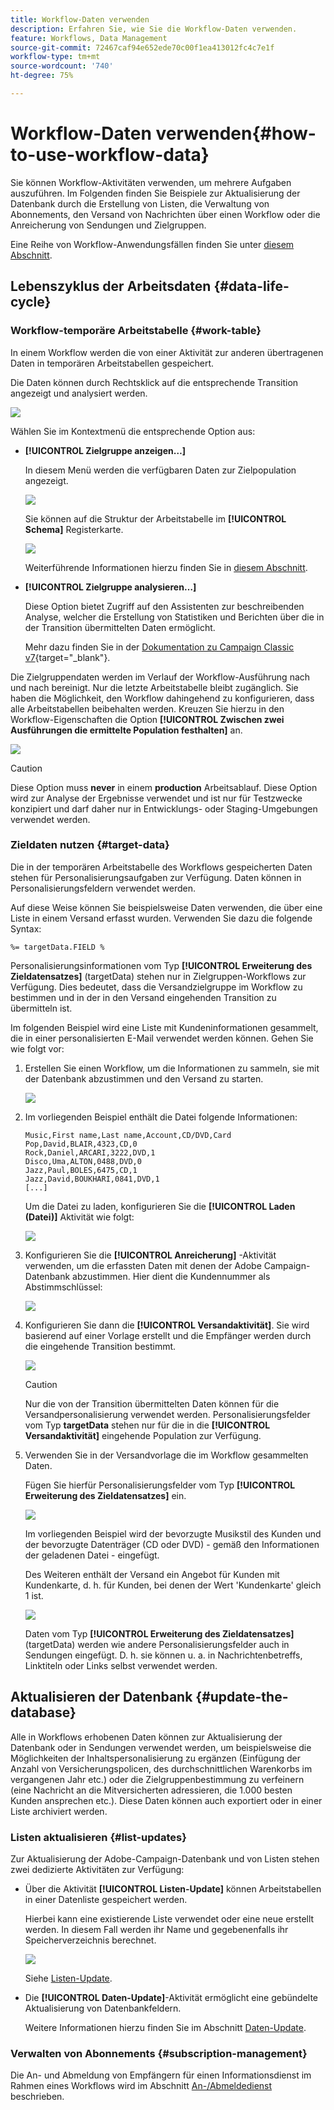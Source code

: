 ```yaml
---
title: Workflow-Daten verwenden
description: Erfahren Sie, wie Sie die Workflow-Daten verwenden.
feature: Workflows, Data Management
source-git-commit: 72467caf94e652ede70c00f1ea413012fc4c7e1f
workflow-type: tm+mt
source-wordcount: '740'
ht-degree: 75%

---
```


# Workflow-Daten verwenden{#how-to-use-workflow-data}

Sie können Workflow-Aktivitäten verwenden, um mehrere Aufgaben auszuführen. Im Folgenden finden Sie Beispiele zur Aktualisierung der Datenbank durch die Erstellung von Listen, die Verwaltung von Abonnements, den Versand von Nachrichten über einen Workflow oder die Anreicherung von Sendungen und Zielgruppen.

Eine Reihe von Workflow-Anwendungsfällen finden Sie unter [diesem Abschnitt](workflow-use-cases.md).

## Lebenszyklus der Arbeitsdaten {#data-life-cycle}

### Workflow-temporäre Arbeitstabelle {#work-table}

In einem Workflow werden die von einer Aktivität zur anderen übertragenen Daten in temporären Arbeitstabellen gespeichert.

Die Daten können durch Rechtsklick auf die entsprechende Transition angezeigt und analysiert werden.

![](assets/wf-right-click-analyze.png)

Wählen Sie im Kontextmenü die entsprechende Option aus:

* **[!UICONTROL Zielgruppe anzeigen…]**

   In diesem Menü werden die verfügbaren Daten zur Zielpopulation angezeigt.

   ![](assets/wf-right-click-display.png)

   Sie können auf die Struktur der Arbeitstabelle im **[!UICONTROL Schema]** Registerkarte.

   ![](assets/wf-right-click-schema.png)

   Weiterführende Informationen hierzu finden Sie in [diesem Abschnitt](monitor-workflow-execution.md#worktables-and-workflow-schema).

* **[!UICONTROL Zielgruppe analysieren…]**

   Diese Option bietet Zugriff auf den Assistenten zur beschreibenden Analyse, welcher die Erstellung von Statistiken und Berichten über die in der Transition übermittelten Daten ermöglicht.

   Mehr dazu finden Sie in der [Dokumentation zu Campaign Classic v7](https://experienceleague.adobe.com/docs/campaign-classic/using/reporting/analyzing-populations/about-descriptive-analysis.html?lang=de){target=&quot;_blank&quot;}.

Die Zielgruppendaten werden im Verlauf der Workflow-Ausführung nach und nach bereinigt. Nur die letzte Arbeitstabelle bleibt zugänglich. Sie haben die Möglichkeit, den Workflow dahingehend zu konfigurieren, dass alle Arbeitstabellen beibehalten werden. Kreuzen Sie hierzu in den Workflow-Eigenschaften die Option **[!UICONTROL Zwischen zwei Ausführungen die ermittelte Population festhalten]** an.

![](assets/wf-purge-data-option.png)

>[!CAUTION]
>
>Diese Option muss **never** in einem **production** Arbeitsablauf. Diese Option wird zur Analyse der Ergebnisse verwendet und ist nur für Testzwecke konzipiert und darf daher nur in Entwicklungs- oder Staging-Umgebungen verwendet werden.


### Zieldaten nutzen {#target-data}

Die in der temporären Arbeitstabelle des Workflows gespeicherten Daten stehen für Personalisierungsaufgaben zur Verfügung. Daten können in Personalisierungsfeldern verwendet werden.

Auf diese Weise können Sie beispielsweise Daten verwenden, die über eine Liste in einem Versand erfasst wurden. Verwenden Sie dazu die folgende Syntax:

```
%= targetData.FIELD %
```

Personalisierungsinformationen vom Typ **[!UICONTROL Erweiterung des Zieldatensatzes]** (targetData) stehen nur in Zielgruppen-Workflows zur Verfügung. Dies bedeutet, dass die Versandzielgruppe im Workflow zu bestimmen und in der in den Versand eingehenden Transition zu übermitteln ist.

Im folgenden Beispiel wird eine Liste mit Kundeninformationen gesammelt, die in einer personalisierten E-Mail verwendet werden können. Gehen Sie wie folgt vor:

1. Erstellen Sie einen Workflow, um die Informationen zu sammeln, sie mit der Datenbank abzustimmen und den Versand zu starten.

   ![](assets/wf-targetdata-sample-1.png)

1. Im vorliegenden Beispiel enthält die Datei folgende Informationen:

   ```
   Music,First name,Last name,Account,CD/DVD,Card
   Pop,David,BLAIR,4323,CD,0
   Rock,Daniel,ARCARI,3222,DVD,1
   Disco,Uma,ALTON,0488,DVD,0
   Jazz,Paul,BOLES,6475,CD,1
   Jazz,David,BOUKHARI,0841,DVD,1
   [...]
   ```

   Um die Datei zu laden, konfigurieren Sie die **[!UICONTROL Laden (Datei)]** Aktivität wie folgt:

   ![](assets/wf-targetdata-sample-2.png)

1. Konfigurieren Sie die **[!UICONTROL Anreicherung]** -Aktivität verwenden, um die erfassten Daten mit denen der Adobe Campaign-Datenbank abzustimmen. Hier dient die Kundennummer als Abstimmschlüssel:

   ![](assets/wf-targetdata-sample-3.png)

1. Konfigurieren Sie dann die **[!UICONTROL Versandaktivität]**. Sie wird basierend auf einer Vorlage erstellt und die Empfänger werden durch die eingehende Transition bestimmt.

   ![](assets/wf-targetdata-sample-4.png)

   >[!CAUTION]
   >
   >Nur die von der Transition übermittelten Daten können für die Versandpersonalisierung verwendet werden. Personalisierungsfelder vom Typ **targetData** stehen nur für die in die **[!UICONTROL Versandaktivität]** eingehende Population zur Verfügung.

1. Verwenden Sie in der Versandvorlage die im Workflow gesammelten Daten.

   Fügen Sie hierfür Personalisierungsfelder vom Typ **[!UICONTROL Erweiterung des Zieldatensatzes]** ein.

   ![](assets/wf-targetdata-sample-5.png)

   Im vorliegenden Beispiel wird der bevorzugte Musikstil des Kunden und der bevorzugte Datenträger (CD oder DVD) - gemäß den Informationen der geladenen Datei - eingefügt.

   Des Weiteren enthält der Versand ein Angebot für Kunden mit Kundenkarte, d. h. für Kunden, bei denen der Wert &#39;Kundenkarte&#39; gleich 1 ist.

   ![](assets/wf-targetdata-sample-6.png)

   Daten vom Typ **[!UICONTROL Erweiterung des Zieldatensatzes]** (targetData) werden wie andere Personalisierungsfelder auch in Sendungen eingefügt. D. h. sie können u. a. in Nachrichtenbetreffs, Linktiteln oder Links selbst verwendet werden.


## Aktualisieren der Datenbank {#update-the-database}

Alle in Workflows erhobenen Daten können zur Aktualisierung der Datenbank oder in Sendungen verwendet werden, um beispielsweise die Möglichkeiten der Inhaltspersonalisierung zu ergänzen (Einfügung der Anzahl von Versicherungspolicen, des durchschnittlichen Warenkorbs im vergangenen Jahr etc.) oder die Zielgruppenbestimmung zu verfeinern (eine Nachricht an die Mitversicherten adressieren, die 1.000 besten Kunden ansprechen etc.). Diese Daten können auch exportiert oder in einer Liste archiviert werden.

### Listen aktualisieren  {#list-updates}

Zur Aktualisierung der Adobe-Campaign-Datenbank und von Listen stehen zwei dedizierte Aktivitäten zur Verfügung:

* Über die Aktivität **[!UICONTROL Listen-Update]** können Arbeitstabellen in einer Datenliste gespeichert werden.

   Hierbei kann eine existierende Liste verwendet oder eine neue erstellt werden. In diesem Fall werden ihr Name und gegebenenfalls ihr Speicherverzeichnis berechnet.

   ![](assets/s_user_create_list.png)

   Siehe [Listen-Update](list-update.md).

* Die **[!UICONTROL Daten-Update]**-Aktivität ermöglicht eine gebündelte Aktualisierung von Datenbankfeldern.

   Weitere Informationen hierzu finden Sie im Abschnitt [Daten-Update](update-data.md).

### Verwalten von Abonnements {#subscription-management}

Die An- und Abmeldung von Empfängern für einen Informationsdienst im Rahmen eines Workflows wird im Abschnitt [An-/Abmeldedienst](subscription-services.md) beschrieben.



